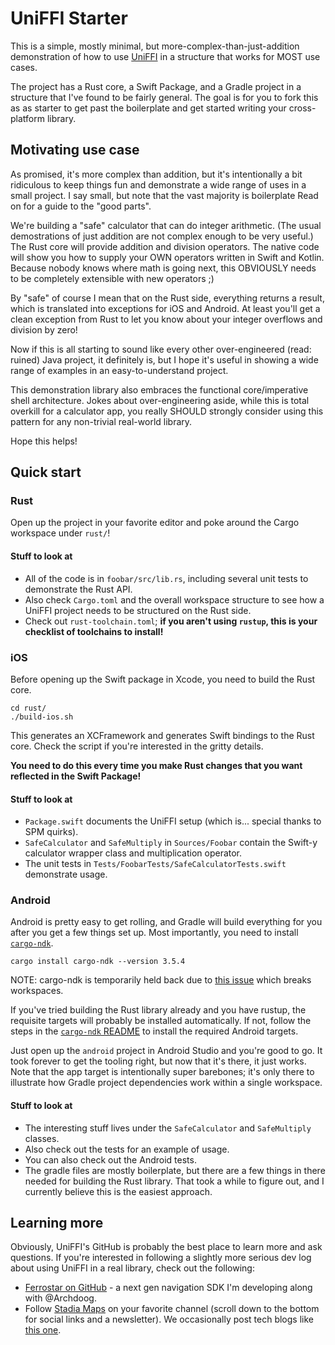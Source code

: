 # UniFFI Starter

This is a simple, mostly minimal, but more-complex-than-just-addition
demonstration of how to use [UniFFI](https://github.com/mozilla/uniffi-rs)
in a structure that works for MOST use cases.

The project has a Rust core, a Swift Package, and a Gradle project
in a structure that I've found to be fairly general.
The goal is for you to fork this as as starter to get past the boilerplate
and get started writing your cross-platform library.

## Motivating use case

As promised, it's more complex than addition, but it's intentionally
a bit ridiculous to keep things fun and demonstrate a wide range of uses
in a small project.
I say small, but note that the vast majority is boilerplate
Read on for a guide to the "good parts".

We're building a "safe" calculator that can do integer arithmetic.
(The usual demostrations of just addition are not complex enough to be very useful.)
The Rust core will provide addition and division operators.
The native code will show you how to supply your OWN operators written in Swift and Kotlin.
Because nobody knows where math is going next,
this OBVIOUSLY needs to be completely extensible with new operators ;)

By "safe" of course I mean that on the Rust side, everything returns a result,
which is translated into exceptions for iOS and Android.
At least you'll get a clean exception from Rust to let you know
about your integer overflows and division by zero!

Now if this is all starting to sound like every other over-engineered (read: ruined) 
Java project, it definitely is, but I hope it's useful
in showing a wide range of examples in an easy-to-understand project.

This demonstration library also embraces the
functional core/imperative shell architecture.
Jokes about over-engineering aside,
while this is total overkill for a calculator app,
you really SHOULD strongly consider using this pattern
for any non-trivial real-world library.

Hope this helps!

## Quick start

### Rust

Open up the project in your favorite editor and poke around the Cargo workspace
under `rust/`!

#### Stuff to look at 

* All of the code is in `foobar/src/lib.rs`, including several unit tests
to demonstrate the Rust API.
* Also check `Cargo.toml` and the overall workspace structure to see how a UniFFI project needs to be structured on the Rust side.
* Check out `rust-toolchain.toml`; **if you aren't using `rustup`, this is your checklist of toolchains to install!**

### iOS

Before opening up the Swift package in Xcode, you need to build the Rust core.

```shell
cd rust/
./build-ios.sh
```

This generates an XCFramework and generates Swift bindings to the Rust core.
Check the script if you're interested in the gritty details.

**You need to do this every time you make Rust changes that you want reflected in the Swift Package!**

#### Stuff to look at

* `Package.swift` documents the UniFFI setup (which is... special thanks to SPM quirks).
* `SafeCalculator` and `SafeMultiply` in `Sources/Foobar` contain the Swift-y calculator wrapper class and multiplication operator.
* The unit tests in `Tests/FoobarTests/SafeCalculatorTests.swift` demonstrate usage.

### Android

Android is pretty easy to get rolling, and Gradle will build everything for you
after you get a few things set up.
Most importantly, you need to install [`cargo-ndk`](https://github.com/bbqsrc/cargo-ndk).

```shell
cargo install cargo-ndk --version 3.5.4
```

NOTE: cargo-ndk is temporarily held back due to [this issue](https://github.com/bbqsrc/cargo-ndk/issues/137)
which breaks workspaces.

If you've tried building the Rust library already and you have rustup,
the requisite targets will probably be installed automatically.
If not, follow the steps in the [`cargo-ndk` README](https://github.com/bbqsrc/cargo-ndk)
to install the required Android targets.

Just open up the `android` project in Android Studio and you're good to go.
It took forever to get the tooling right, but now that it's there, it just works.
Note that the app target is intentionally super barebones;
it's only there to illustrate how Gradle project dependencies work within a single workspace.

#### Stuff to look at

* The interesting stuff lives under the `SafeCalculator` and `SafeMultiply` classes.
* Also check out the tests for an example of usage.
* You can also check out the Android tests.
* The gradle files are mostly boilerplate, but there are a few things in there needed for building the Rust library. That took a while to figure out, and I currently believe this is the easiest approach.

## Learning more

Obviously, UniFFI's GitHub is probably the best place to learn more and ask questions.
If you're interested in following a slightly more serious dev log about using UniFFI
in a real library, check out the following:

* [Ferrostar on GitHub](https://github.com/stadiamaps/ferrostar) - a next gen navigation SDK I'm developing along with @Archdoog.
* Follow [Stadia Maps](https://stadiamaps.com/) on your favorite channel (scroll down to the bottom for social links and a newsletter). We occasionally post tech blogs like [this one](https://stadiamaps.com/news/ferrostar-building-a-cross-platform-navigation-sdk-in-rust-part-1/).
